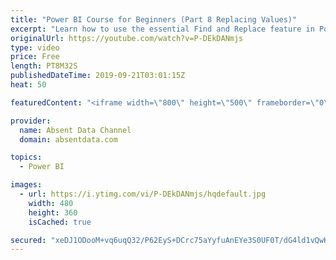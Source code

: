 ```yaml
---
title: "Power BI Course for Beginners (Part 8 Replacing Values)"
excerpt: "Learn how to use the essential Find and Replace feature in Power BI."
originalUrl: https://youtube.com/watch?v=P-DEkDANmjs
type: video
price: Free
length: PT8M32S
publishedDateTime: 2019-09-21T03:01:15Z
heat: 50

featuredContent: "<iframe width=\"800\" height=\"500\" frameborder=\"0\" src=\"https://www.youtube.com/embed/P-DEkDANmjs\" allow=\"accelerometer; autoplay; encrypted-media; gyroscope; picture-in-picture\" allowfullscreen></iframe>"

provider:
  name: Absent Data Channel
  domain: absentdata.com

topics:
  - Power BI

images:
  - url: https://i.ytimg.com/vi/P-DEkDANmjs/hqdefault.jpg
    width: 480
    height: 360
    isCached: true

secured: "xeDJ1ODooM+vq6uqQ32/P62EyS+DCrc75aYyfuAnEYe3S0UF0T/dG4ld1vQwK39nVVFe/aRDupVmQV2qbq3msMs0ymZLpA/9AxiIUgxmcHHDX5Q3z+U3d1zHQnGsuEcoJI2sH5zVGAgozFBbf4bhwFhhuO0AnIOwLBlrhQXGAUzipoHA5I+BhS2omJCAKt6HjqtFu36gGzbV4/A+aVDg4t3SftCiPFejIfNjiethSdmlDIf86PcqNs9Wm445Pc+e4Encai+zvi5WFm3S9HxoBmuL+17v4CC8zECMpM7Aq2P+/BkVtqbTFOYFyp2KHS4GSvR7U2rB/84LtNX+ELuE97DuB7L/6Ws/spVRHGZrSrvngZm+OcLKEcCEClGqk3azw7TI/EVeMrK/7QSZhj/hcfjWKKTi0SD1cfo2rsQmDTg=;sSw3XD3XZKHC8ZEuv2DAhA=="
---
```


